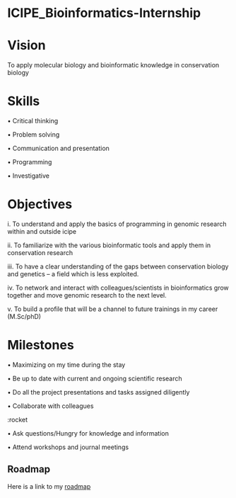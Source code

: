 # ICIPE_Bioinformatics-Internship

# Vision
To apply molecular biology and bioinformatic knowledge in conservation biology

# Skills
•	Critical thinking

•	Problem solving

•	Communication and presentation

•	Programming 

•	Investigative

 # Objectives
 i.	To understand and apply the basics of programming in genomic research within and outside icipe
 
ii.	To familiarize with the various bioinformatic tools and apply them in conservation research 

iii.	To have a clear understanding of the gaps between conservation biology and genetics – a field which is less exploited. 

iv.	To network and interact with colleagues/scientists in bioinformatics grow together and move genomic research to the next level.

v.	To build a profile that will be a channel to future trainings in my career (M.Sc/phD)

# Milestones
•	Maximizing on my time during the stay

•	Be up to date with current and ongoing scientific research

•	Do all the project presentations and tasks assigned diligently

•	Collaborate with colleagues

:rocket  

•	Ask questions/Hungry for knowledge and information

•	Attend workshops and journal meetings

## Roadmap
Here is a link to my [roadmap](https://github.com/Rodneyomukuti/ICIPE_Bioinformatics-Internship/blob/main/Roadmap.md)

